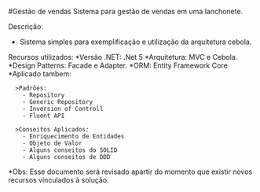 #Gestão de vendas
Sistema para gestão de vendas em uma lanchonete.

Descrição:
  * Sistema simples para exemplificação e utilização da arquitetura cebola.

Recursos utilizados:
  *Versão .NET: .Net 5
  *Arquitetura: MVC e Cebola.
  *Design Patterns: Facade e Adapter.
  *ORM: Entity Framework Core
  *Aplicado tambem:
      
      >Padrões:
        - Repository 
        - Generic Repository 
        - Inversion of Controll
        - Fluent API
      
      >Conseitos Aplicados:
        - Enriquecimento de Entidades
        - Objeto de Valor
        - Alguns conseitos do SOLID
        - Alguns conseitos de DDD


*Obs: Esse documento será revisado apartir do momento que existir novos recursos vinculados à solução.
  

